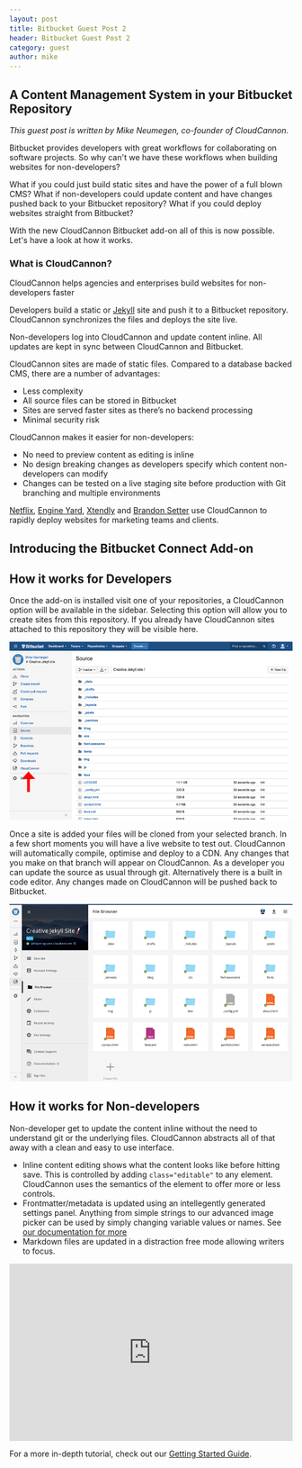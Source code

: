 ```yaml
---
layout: post
title: Bitbucket Guest Post 2
header: Bitbucket Guest Post 2
category: guest
author: mike
---
```


## A Content Management System in your Bitbucket Repository

*This guest post is written by Mike Neumegen, co-founder of CloudCannon.*

Bitbucket provides developers with great workflows for collaborating on software projects. So why can't we have these workflows when building websites for non-developers?

What if you could just build static sites and have the power of a full blown CMS? What if non-developers could update content and have changes pushed back to your Bitbucket repository? What if you could deploy websites straight from Bitbucket?

With the new CloudCannon Bitbucket add-on all of this is now possible. Let's have a look at how it works.

### What is CloudCannon?

CloudCannon helps agencies and enterprises build websites for non-developers faster

Developers build a static or [Jekyll](http://jekyllrb.com) site and push it to a Bitbucket repository. CloudCannon synchronizes the files and deploys the site live.

Non-developers log into CloudCannon and update content inline. All updates are kept in sync between CloudCannon and Bitbucket.

CloudCannon sites are made of static files. Compared to a database backed CMS, there are a number of advantages:

* Less complexity
* All source files can be stored in Bitbucket
* Sites are served faster sites as there’s no backend processing
* Minimal security risk


CloudCannon makes it easier for non-developers:

* No need to preview content as editing is inline
* No design breaking changes as developers specify which content non-developers can modify
* Changes can be tested on a live staging site before production with Git branching and multiple environments


[Netflix](http://cloudcannon.com/customers/netflix/), [Engine Yard](http://cloudcannon.com/customers/engine-yard/), [Xtendly](http://cloudcannon.com/customers/xtendly/) and [Brandon Setter](http://cloudcannon.com/customers/brandon-setter/) use CloudCannon to rapidly deploy websites for marketing teams and clients.

## Introducing the Bitbucket Connect Add-on

## How it works for Developers

Once the add-on is installed visit one of your repositories, a CloudCannon option will be available in the sidebar. Selecting this option will allow you to create sites from this repository. If you already have CloudCannon sites attached to this repository they will be visible here.​

![](/uploads/versions/bb-source---x----900-563x---.png)

Once a site is added your files will be cloned from your selected branch. In a few short moments you will have a live website to test out. CloudCannon will automatically compile, optimise and deploy to a CDN. Any changes that you make on that branch will appear on CloudCannon. As a developer you can update the source as usual through git. Alternatively there is a built in code editor. Any changes made on CloudCannon will be pushed back to Bitbucket.​

![](/uploads/versions/screen-shot-2015-09-28-at-1.12.43-am---x----900-563x---.png)

## How it works for Non-developers

Non-developer get to update the content inline without the need to understand git or the underlying files. CloudCannon abstracts all of that away with a clean and easy to use interface.​

* Inline content editing shows what the content looks like before hitting save. This is controlled by adding `class="editable"` to any element. CloudCannon uses the semantics of the element to offer more or less controls.
* Frontmatter/metadata is updated using an intellegently generated settings panel. Anything from simple strings to our advanced image picker can be used by simply changing variable values or names. See [our documentation for more](http://docs.cloudcannon.com/editing/front-matter/)
* Markdown files are updated in a distraction free mode allowing writers to focus.


<style type="text/css">.embed-container { position: relative; padding-bottom: 62.5%; height: 0; overflow: hidden; max-width: 100%; } .embed-container iframe, .embed-container object, .embed-container embed { position: absolute; top: 0; left: 0; width: 100%; height: 100%; }</style>

<div class="embed-container"><iframe src="https://www.youtube.com/embed/AgbVpvk6sV8" frameborder="0" allowfullscreen=""></iframe></div>

 

For a more in-depth tutorial, check out our [Getting Started Guide](http://docs.cloudcannon.com/getting_started/introduction/).